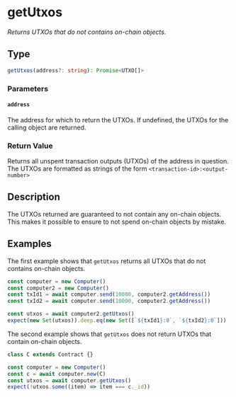 # getUtxos

_Returns UTXOs that do not contains on-chain objects._

## Type

```ts
getUtxos(address?: string): Promise<UTXO[]>
```

### Parameters

#### `address`

The address for which to return the UTXOs. If undefined, the UTXOs for the calling object are returned.

### Return Value

Returns all unspent transaction outputs (UTXOs) of the address in question. The UTXOs are formatted as strings of the form `<transaction-id>:<output-number>`

## Description

The UTXOs returned are guaranteed to not contain any on-chain objects. This makes it possible to ensure to not spend on-chain objects by mistake.

## Examples

The first example shows that `getUtxos` returns all UTXOs that do not contains on-chain objects.

```ts
const computer = new Computer()
const computer2 = new Computer()
const txId1 = await computer.send(10000, computer2.getAddress())
const txId2 = await computer.send(10000, computer2.getAddress())

const utxos = await computer2.getUtxos()
expect(new Set(utxos)).deep.eq(new Set([`${txId1}:0`, `${txId2}:0`]))
```

The second example shows that `getUtxos` does not return UTXOs that contain on-chain objects.

```ts
class C extends Contract {}

const computer = new Computer()
const c = await computer.new(C)
const utxos = await computer.getUtxos()
expect(!utxos.some((item) => item === c._id))
```
